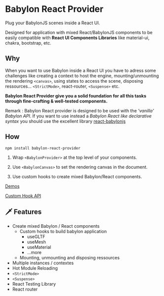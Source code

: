 # Babylon React Provider

Plug your BabylonJS scenes inside a React UI. 

Designed for application with mixed React/BabylonJS components to be easily compatible with **React UI Components Libraries** like material-ui, chakra, bootstrap, etc. 

## Why
When you want to use Babylon inside a React UI you have to adress some challenges like creating a context to host the engine, mounting/unmounting the rendering ```<canvas>```, using states to access the scene, disposing ressources... ```<StrictMode>```, react-router, ```<Suspense>``` etc. 

**Babylon React Provider give you a solid foundation for all this tasks through fine-crafting & well-tested components.**

Remark : Babylon React provider is designed to be used with the _'vanilla' Babylon API_. If you want to use instead a _Babylon React like declarative syntax_ you should use the excellent library [react-babylonjs]()

## How
```npm install babylon-react-provider```

1. Wrap ```<BabylonProvider>``` at the top level of your components.

2. Use ```<BabylonCanvas>``` to set the rendering canvas in the document.

3. Use custom hooks to create mixed Babylon/React components. 

[Demos]()

[Custom Hook API]()

## :dagger: Features
- Create mixed Babylon / React components
  - Custom hooks to build babylon application
    - useGLTF
    - useMesh 
    - useMaterial
    - ...more
  - Mounting, unmounting and disposing ressources 
- Multiple instances / contextes
- Hot Module Reloading
- ```<StrictMode>```
- ```<Suspense>```
- React Testing Library 
- React router



